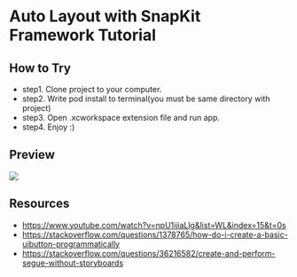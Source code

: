 # Auto Layout with SnapKit Framework Tutorial

## How to Try

- step1. Clone project to your computer.
- step2. Write pod install to terminal(you must be same directory with project)
- step3. Open .xcworkspace extension file and run app.
- step4. Enjoy :)

## Preview
<img src="https://thumbs.gfycat.com/HeartfeltHugeDeviltasmanian-size_restricted.gif">

## Resources 
- https://www.youtube.com/watch?v=npU1ijiaLlg&list=WL&index=15&t=0s
- https://stackoverflow.com/questions/1378765/how-do-i-create-a-basic-uibutton-programmatically
- https://stackoverflow.com/questions/36216582/create-and-perform-segue-without-storyboards


